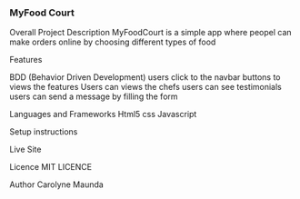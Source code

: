 ### MyFood Court

Overall Project Description 
MyFoodCourt is a simple app where peopel can make orders 
online  by choosing different types of food  

Features

BDD (Behavior Driven Development)
users click to the navbar buttons to views the features
Users can views the chefs 
users can see testimonials
users can send a message by filling the form


Languages and Frameworks
Html5
css
Javascript

Setup instructions

Live Site

Licence
MIT LICENCE

Author
Carolyne Maunda
